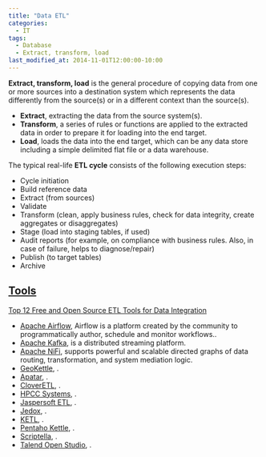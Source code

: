```yaml
---
title: "Data ETL"
categories:
  - IT
tags:
  - Database
  - Extract, transform, load
last_modified_at: 2014-11-01T12:00:00-10:00
---
```


**Extract, transform, load** is the general procedure of copying data from one or more sources into a destination system which represents the data differently from the source(s) or in a different context than the source(s).

- **Extract**, extracting the data from the source system(s).
- **Transform**, a series of rules or functions are applied to the extracted data in order to prepare it for loading into the end target.
- **Load**, loads the data into the end target, which can be any data store including a simple delimited flat file or a data warehouse.

The typical real-life **ETL cycle** consists of the following execution steps:

- Cycle initiation
- Build reference data
- Extract (from sources)
- Validate
- Transform (clean, apply business rules, check for data integrity, create aggregates or disaggregates)
- Stage (load into staging tables, if used)
- Audit reports (for example, on compliance with business rules. Also, in case of failure, helps to diagnose/repair)
- Publish (to target tables)
- Archive

## [Tools](https://en.wikipedia.org/wiki/Category:Extract,_transform,_load_tools)

[Top 12 Free and Open Source ETL Tools for Data Integration](https://solutionsreview.com/data-integration/top-free-and-open-source-etl-tools-for-data-integration/)

- [Apache Airflow](https://airflow.apache.org/), Airflow is a platform created by the community to programmatically author, schedule and monitor workflows..
- [Apache Kafka](https://kafka.apache.org/), is a distributed streaming platform.
- [Apache NiFi](https://nifi.apache.org/index.html), supports powerful and scalable directed graphs of data routing, transformation, and system mediation logic.
- [GeoKettle](www.spatialytics.org/projects/geokettle/), .
- [Apatar](), .
- [CloverETL](), .
- [HPCC Systems](), .
- [Jaspersoft ETL](), .
- [Jedox](https://www.jedox.com/en/), .
- [KETL](), .
- [Pentaho Kettle](), .
- [Scriptella](), .
- [Talend Open Studio](), .
